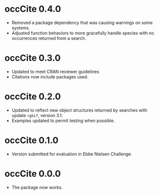 # occCite 0.4.0

* Removed a package dependency that was causing warnings on some systems.
* Adjusted function behaviors to more gracefully handle species with no occurrences returned from a search.

# occCite 0.3.0

* Updated to meet CRAN reviewer guidelines
* Citations now include packages used.

# occCite 0.2.0

* Updated to reflect new object structures returned by searches with update `rgbif`, version 3.1.
* Examples updated to permit testing when possible.

# occCite 0.1.0

* Version submitted for evaluation in Ebbe Nielsen Challenge.

# occCite 0.0.0

* The package now works.
